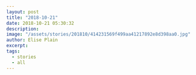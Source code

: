 ```yaml
---
layout: post
title: "2018-10-21"
date: 2018-10-21 05:30:32
description: 
image: "/assets/stories/201810/414231569f499aa41217892e8d398aa0.jpg"
author: Elise Plain
excerpt: 
tags: 
  - stories
  - all
---
```



<p></p>
